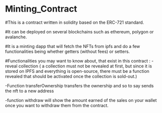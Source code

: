 # Minting_Contract
#This is a contract written in solidity based on the ERC-721 standard.

#It can be deployed on several blockchains such as ethereum, polygon or avalanche.


#It is a minting dapp that will fetch the NFTs from ipfs and do a few functionalities being whether getters (without fees) or setters.

#Functionalities you may want to know about, that exist in this contract  :
-reveal collection ( a collection must not be revealed at first, but since it is stored on IPFS and everything is open-source, there must be a function revealed that should be activated once the collection is sold-out.)

-Function transferOwnership transfers the ownership and so to say sends the nft to a new address

-function withdraw will show the amount earned of the sales on your wallet once you want to withdraw them from the contract.
